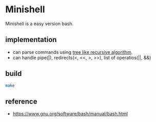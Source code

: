 # Minishell

Minishell is a easy version bash.

## implementation
* can parse commands using [tree like recursive algorithm]().
* can handle pipe(|), redirects(<, <<, >, >>), list of operatios(||, &&) 

## build
```bash
make
```

## reference
* https://www.gnu.org/software/bash/manual/bash.html
